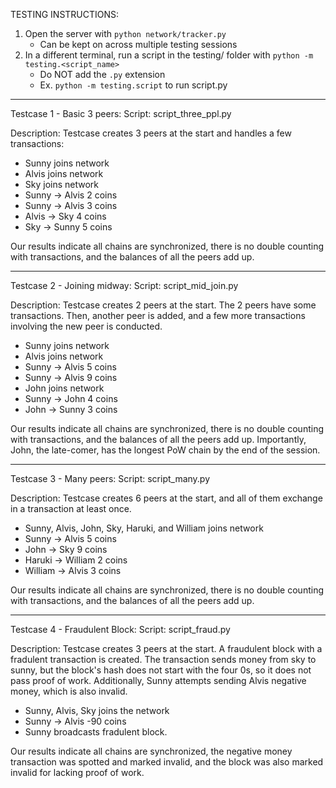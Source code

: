 TESTING INSTRUCTIONS:

1. Open the server with `python network/tracker.py`
   - Can be kept on across multiple testing sessions
2. In a different terminal, run a script in the testing/
   folder with `python -m testing.<script_name>`
   - Do NOT add the `.py` extension
   - Ex. `python -m testing.script` to run script.py

---

Testcase 1 - Basic 3 peers:
Script: script_three_ppl.py

Description: Testcase creates 3 peers at the start and handles
a few transactions:

- Sunny joins network
- Alvis joins network
- Sky joins network
- Sunny -> Alvis 2 coins
- Sunny -> Alvis 3 coins
- Alvis -> Sky 4 coins
- Sky -> Sunny 5 coins

Our results indicate all chains are synchronized,
there is no double counting with transactions, and
the balances of all the peers add up.

---

Testcase 2 - Joining midway:
Script: script_mid_join.py

Description: Testcase creates 2 peers at the start. The 2 peers
have some transactions. Then, another peer is added, and a few
more transactions involving the new peer is conducted.

- Sunny joins network
- Alvis joins network
- Sunny -> Alvis 5 coins
- Sunny -> Alvis 9 coins
- John joins network
- Sunny -> John 4 coins
- John -> Sunny 3 coins

Our results indicate all chains are synchronized,
there is no double counting with transactions, and
the balances of all the peers add up. Importantly,
John, the late-comer, has the longest PoW chain by
the end of the session.

---

Testcase 3 - Many peers:
Script: script_many.py

Description: Testcase creates 6 peers at the start, and all
of them exchange in a transaction at least once.

- Sunny, Alvis, John, Sky, Haruki, and William joins network
- Sunny -> Alvis 5 coins
- John -> Sky 9 coins
- Haruki -> William 2 coins
- William -> Alvis 3 coins

Our results indicate all chains are synchronized,
there is no double counting with transactions, and
the balances of all the peers add up.

---

Testcase 4 - Fraudulent Block:
Script: script_fraud.py

Description: Testcase creates 3 peers at the start. A
fraudulent block with a fradulent transaction is created.
The transaction sends money from sky to sunny, but the
block's hash does not start with the four 0s, so it does
not pass proof of work.
Additionally, Sunny attempts sending Alvis negative money,
which is also invalid.

- Sunny, Alvis, Sky joins the network
- Sunny -> Alvis -90 coins
- Sunny broadcasts fradulent block.

Our results indicate all chains are synchronized,
the negative money transaction was spotted and marked
invalid, and the block was also marked invalid for lacking
proof of work.
